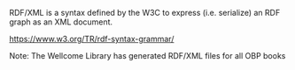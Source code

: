 RDF/XML is a syntax defined by the W3C to express (i.e. serialize) an RDF graph as an XML document.

https://www.w3.org/TR/rdf-syntax-grammar/

Note: The Wellcome Library has generated RDF/XML files for all OBP books